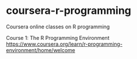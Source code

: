 # coursera-r-programming
Coursera online classes on R programming

Course 1: The R Programming Environment
https://www.coursera.org/learn/r-programming-environment/home/welcome

